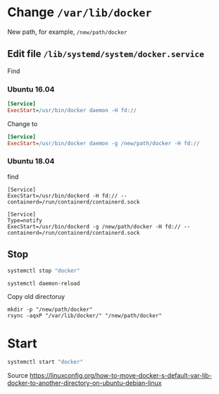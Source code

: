 # Change `/var/lib/docker`

New path, for example, `/new/path/docker`

## Edit file `/lib/systemd/system/docker.service`
Find

### Ubuntu 16.04
```ini
[Service]
ExecStart=/usr/bin/docker daemon -H fd://
```

Change to
```ini
[Service]
ExecStart=/usr/bin/docker daemon -g /new/path/docker -H fd://
```

### Ubuntu 18.04

find
```
[Service]
ExecStart=/usr/bin/dockerd -H fd:// --containerd=/run/containerd/containerd.sock
```


```
[Service]
Type=notify
ExecStart=/usr/bin/dockerd -g /new/path/docker -H fd:// --containerd=/run/containerd/containerd.sock
```

## Stop
```sh
systemctl stop "docker"
```

```
systemctl daemon-reload
```


Copy old directoruy
```
mkdir -p "/new/path/docker"
rsync -aqxP "/var/lib/docker/" "/new/path/docker"
```

# Start
```sh
systemctl start "docker"
```


Source https://linuxconfig.org/how-to-move-docker-s-default-var-lib-docker-to-another-directory-on-ubuntu-debian-linux
